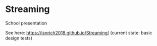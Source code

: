 # Streaming
School presentation

See here:
https://isnrich2018.github.io/Streaming/
(current state: basic design tests)
